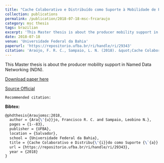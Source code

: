 ```yaml
---
title: "Cache Colaborativo e Distribuído como Suporte à Mobilidade de Produtores em Redes Sem Fio de Dados Nomeados"
collection: publications
permalink: /publication/2018-07-18-msc-frcaraujo
category: msc thesis
tags: brazilian
excerpt: 'This Master thesis is about the producer mobility support in Named Data Networking (NDN).'
date: 2018-07-18
venue: 'Universidade Federal da Bahia'
paperurl: 'https://repositorio.ufba.br/ri/handle/ri/29343'
citation: 'Araújo, F. R. C., Sampaio, L. N. (2018). &quot;Cache Colaborativo e Distribuído como Suporte à Mobilidade de Produtores em Redes Sem Fio de Dados Nomeados.&quot; <i>In Universidade Federal da Bahia</i>. (pp. 1–83). Salvador, BA: UFBA.'
---
```

This Master thesis is about the producer mobility support in Named Data Networking (NDN).

[Download paper here](https://renato2012.github.io/files/2018-msc-frcaraujo.pdf)

[Source Official](https://repositorio.ufba.br/ri/handle/ri/29343)

`Recommended citation:`

**Bibtex:**

```tex
@phdthesis{Araujomsc:2018,
  author = {Ara{\'{u}}jo, Francisco R. C. and Sampaio, Leobino N.},
  pages = {1--83},
  publisher = {UFBA},
  location = {Salvador},
  school = {Universidade Federal da Bahia},
  title = {Cache Colaborativo e Distribu{\'{i}}do como Suporte {\`{a}} Mobilidade de Produtores em Redes Sem Fio de Dados Nomeados},
  url = {https://repositorio.ufba.br/ri/handle/ri/29343},
  year = {2018}
}
```
